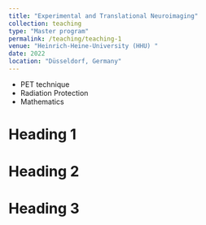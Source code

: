 ```yaml
---
title: "Experimental and Translational Neuroimaging"
collection: teaching
type: "Master program"
permalink: /teaching/teaching-1
venue: "Heinrich-Heine-University (HHU) "
date: 2022
location: "Düsseldorf, Germany"
---
```


* PET technique
* Radiation Protection
* Mathematics 

Heading 1
======

Heading 2
======

Heading 3
======